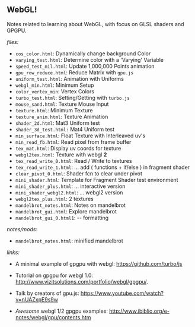 ## WebGL!

Notes related to learning about WebGL, with focus on GLSL shaders and GPGPU.  

*files:*

* `cos_color.html`: Dynamically change background Color
* `varying_test.html`:  Determine color with a 'Varying' Variable
* `speed_test_mil.html`:  Update 1,000,000 Points animation
* `gpu_row_reduce.html`: Reduce Matrix with `gpu.js`
* `uniform_test.html`: Animation with Uniforms
* `webgl_min.html`: Minimum Setup
* `color_vertex_min`: Vertex Colors
* `turbo_test.html`: Setting/Getting with `turbo.js`
* `mouse_sand.html`: Texture Mouse Input
* `texture.html`: Minimum Texture
* `texture_anim.html`: Texture Animation
* `shader_2d.html`: Mat3 Uniform test
* `shader_3d_test.html:` Mat4 Uniform test
* `min_surface.html`: Float Texture with Interleaved uv's
* `min_read_fb.html`: Read pixel from frame buffer
* `tex_mat.html`: Display uv coords for texture
* `webgl2tex.html`: Texture with webgl **2**
* `tex_read_write_0.html`: Read / Write to textures
* `tex_read_write_1.html`: ... add ( functions + if/else ) in fragment shader
* `clear_pivot_0.html`: Shader fcn to clear under pivot
* `mini_shader.html`: Template for Fragment Shader test environment
* `mini_shader_plus.html`: ... interactive version
* `mini_shader_webgl2.html`: ... webgl2 version
* `webgl2tex_plus.html`: 2 textures
* `mandelbrot_notes.html`:  Notes on mandelbrot 
* `mandelbrot_gui.html`:    Explore mandelbrot
* `mandelbrot_gui_0.html1`: -- formatting

*notes/mods:*
* `mandelbrot_notes.html`: minified mandelbrot

*links:*

* A minimal example of gpgpu with webgl: https://github.com/turbo/js

* Tutorial on gpgpu for webgl 1.0: http://www.vizitsolutions.com/portfolio/webgl/gpgpu/.

* Talk by creators of gpu.js: https://www.youtube.com/watch?v=nUAZxpE9s9w

* *Awesome* webgl 1/2 gpgpu examples: http://www.ibiblio.org/e-notes/webgl/gpu/contents.htm
